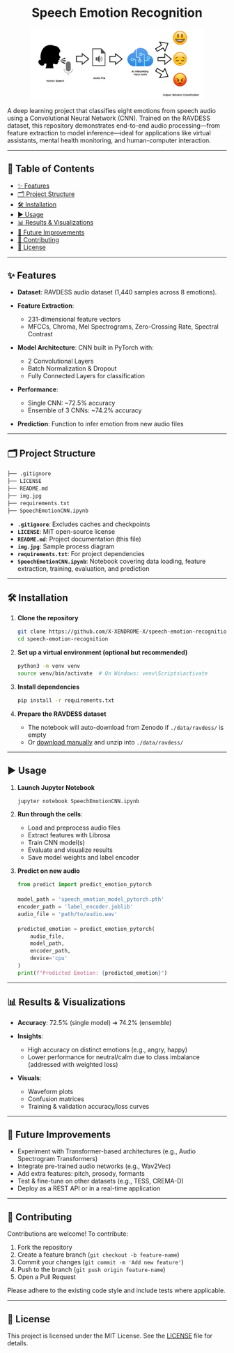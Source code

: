 <h1 align="center">
 Speech Emotion Recognition
</h1>

<p align="center">
 <img src="img.jpg" alt="Speech Emotion Recognition" width="400"/>
</p>

A deep learning project that classifies eight emotions from speech audio using a Convolutional Neural Network (CNN). Trained on the RAVDESS dataset, this repository demonstrates end-to-end audio processing—from feature extraction to model inference—ideal for applications like virtual assistants, mental health monitoring, and human-computer interaction.

---

## 🚀 Table of Contents

* [✨ Features](#-features)
* [🗂️ Project Structure](#️-project-structure)
* [🛠️ Installation](#️-installation)
* [▶️ Usage](#️-usage)
* [📊 Results & Visualizations](#-results--visualizations)
* [🔮 Future Improvements](#-future-improvements)
* [🤝 Contributing](#-contributing)
* [📄 License](#-license)

---

## ✨ Features

* **Dataset**: RAVDESS audio dataset (1,440 samples across 8 emotions).
* **Feature Extraction**:

  * 231-dimensional feature vectors
  * MFCCs, Chroma, Mel Spectrograms, Zero-Crossing Rate, Spectral Contrast
* **Model Architecture**: CNN built in PyTorch with:

  * 2 Convolutional Layers
  * Batch Normalization & Dropout
  * Fully Connected Layers for classification
* **Performance**:

  * Single CNN: \~72.5% accuracy
  * Ensemble of 3 CNNs: \~74.2% accuracy
* **Prediction**: Function to infer emotion from new audio files

---

## 🗂️ Project Structure

```bash
├── .gitignore
├── LICENSE
├── README.md
├── img.jpg
├── requirements.txt
├── SpeechEmotionCNN.ipynb

```

* **`.gitignore`**: Excludes caches and checkpoints
* **`LICENSE`**: MIT open-source license
* **`README.md`**: Project documentation (this file)
* **`img.jpg`**: Sample process diagram
* **`requirements.txt`**: For project dependencies
* **`SpeechEmotionCNN.ipynb`**: Notebook covering data loading, feature extraction, training, evaluation, and prediction

---

## 🛠️ Installation

1. **Clone the repository**

   ```bash
   git clone https://github.com/X-XENDROME-X/speech-emotion-recognition.git
   cd speech-emotion-recognition
   ```

2. **Set up a virtual environment (optional but recommended)**

   ```bash
   python3 -m venv venv
   source venv/bin/activate  # On Windows: venv\Scripts\activate
   ```

3. **Install dependencies**

   ```bash
   pip install -r requirements.txt
   ```

4. **Prepare the RAVDESS dataset**

   * The notebook will auto-download from Zenodo if `./data/ravdess/` is empty
   * Or [download manually](https://zenodo.org/record/1188976) and unzip into `./data/ravdess/`

---

## ▶️ Usage

1. **Launch Jupyter Notebook**

   ```bash
   jupyter notebook SpeechEmotionCNN.ipynb
   ```

2. **Run through the cells**:

   * Load and preprocess audio files
   * Extract features with Librosa
   * Train CNN model(s)
   * Evaluate and visualize results
   * Save model weights and label encoder

3. **Predict on new audio**

   ```python
   from predict import predict_emotion_pytorch

   model_path = 'speech_emotion_model_pytorch.pth'
   encoder_path = 'label_encoder.joblib'
   audio_file = 'path/to/audio.wav'

   predicted_emotion = predict_emotion_pytorch(
       audio_file,
       model_path,
       encoder_path,
       device='cpu'
   )
   print(f"Predicted Emotion: {predicted_emotion}")
   ```

---

## 📊 Results & Visualizations

* **Accuracy**: 72.5% (single model) ➔ 74.2% (ensemble)
* **Insights**:

  * High accuracy on distinct emotions (e.g., angry, happy)
  * Lower performance for neutral/calm due to class imbalance (addressed with weighted loss)
* **Visuals**:

  * Waveform plots
  * Confusion matrices
  * Training & validation accuracy/loss curves

---

## 🔮 Future Improvements

* Experiment with Transformer-based architectures (e.g., Audio Spectrogram Transformers)
* Integrate pre-trained audio networks (e.g., Wav2Vec)
* Add extra features: pitch, prosody, formants
* Test & fine-tune on other datasets (e.g., TESS, CREMA-D)
* Deploy as a REST API or in a real-time application

---

## 🤝 Contributing

Contributions are welcome! To contribute:

1. Fork the repository
2. Create a feature branch (`git checkout -b feature-name`)
3. Commit your changes (`git commit -m 'Add new feature'`)
4. Push to the branch (`git push origin feature-name`)
5. Open a Pull Request

Please adhere to the existing code style and include tests where applicable.

---

## 📄 License

This project is licensed under the MIT License. See the [LICENSE](LICENSE) file for details.
